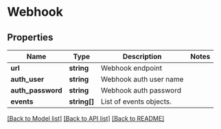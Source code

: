 # Webhook

## Properties
Name | Type | Description | Notes
------------ | ------------- | ------------- | -------------
**url** | **string** | Webhook endpoint | 
**auth_user** | **string** | Webhook auth user name | 
**auth_password** | **string** | Webhook auth password | 
**events** | **string[]** | List of events objects. | 

[[Back to Model list]](../README.md#documentation-for-models) [[Back to API list]](../README.md#documentation-for-api-endpoints) [[Back to README]](../README.md)


